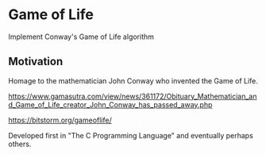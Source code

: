 # Game of Life

Implement Conway's Game of Life algorithm

## Motivation

Homage to the mathematician John Conway who invented the Game of Life.

https://www.gamasutra.com/view/news/361172/Obituary_Mathematician_and_Game_of_Life_creator_John_Conway_has_passed_away.php

https://bitstorm.org/gameoflife/

Developed first in "The C Programming Language" and eventually perhaps others.